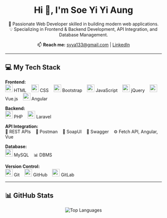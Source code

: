 <h1 align="center">Hi 👋, I'm Soe Yi Yi Aung</h1>
<p align="center">
  🚀 Passionate Web Developer skilled in building modern web applications.<br/>
  💡 Specializing in Frontend & Backend Development, API Integration, and Database Management.
</p>

<p align="center">
  📫 <strong>Reach me:</strong> <a href="mailto:syya133@gmail.com">syya133@gmail.com</a> |
  <a href="https://linkedin.com/in/soe-yi-yi-aung-03747226b" target="_blank">LinkedIn</a>
</p>

---

## 💻 My Tech Stack

**Frontend:**  
<img src="https://cdn.jsdelivr.net/gh/devicons/devicon/icons/html5/html5-original.svg" width="24"/> HTML &nbsp;&nbsp;
<img src="https://cdn.jsdelivr.net/gh/devicons/devicon/icons/css3/css3-original.svg" width="24"/> CSS &nbsp;&nbsp;
<img src="https://cdn.jsdelivr.net/gh/devicons/devicon/icons/bootstrap/bootstrap-plain.svg" width="24"/> Bootstrap &nbsp;&nbsp;
<img src="https://cdn.jsdelivr.net/gh/devicons/devicon/icons/javascript/javascript-original.svg" width="24"/> JavaScript &nbsp;&nbsp;
<img src="https://cdn.jsdelivr.net/gh/devicons/devicon/icons/jquery/jquery-original.svg" width="24"/> jQuery &nbsp;&nbsp;
<img src="https://cdn.jsdelivr.net/gh/devicons/devicon/icons/vuejs/vuejs-original.svg" width="24"/> Vue.js &nbsp;&nbsp;
<img src="https://angular.io/assets/images/logos/angular/angular.svg" width="24"/> Angular

**Backend:**  
<img src="https://cdn.jsdelivr.net/gh/devicons/devicon/icons/php/php-original.svg" width="24"/> PHP &nbsp;&nbsp;
<img src="https://cdn.jsdelivr.net/gh/devicons/devicon/icons/laravel/laravel-plain-wordmark.svg" width="24"/> Laravel

**API Integration:**  
🔌 REST APIs &nbsp;&nbsp;
🧪 Postman &nbsp;&nbsp;
🧼 SoapUI &nbsp;&nbsp;
📄 Swagger &nbsp;&nbsp;
⚙️ Fetch API, Angular, Vue

**Database:**  
<img src="https://cdn.jsdelivr.net/gh/devicons/devicon/icons/mysql/mysql-original-wordmark.svg" width="24"/> MySQL &nbsp;&nbsp;
📊 DBMS

**Version Control:**  
<img src="https://cdn.jsdelivr.net/gh/devicons/devicon/icons/git/git-original.svg" width="24"/> Git &nbsp;&nbsp;
<img src="https://cdn.jsdelivr.net/gh/devicons/devicon/icons/github/github-original.svg" width="24"/> GitHub &nbsp;&nbsp;
<img src="https://about.gitlab.com/images/press/logo/png/gitlab-icon-rgb.png" width="24"/> GitLab

---

## 📊 GitHub Stats

<p align="center">
  <img src="https://github-readme-stats.vercel.app/api/top-langs?username=soeyiyiaung&show_icons=true&locale=en&layout=compact" alt="Top Languages" />
</p>
